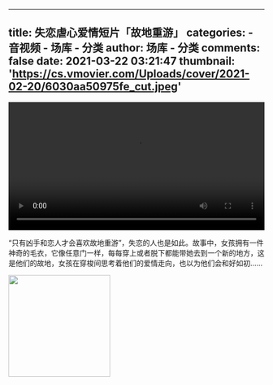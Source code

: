 
---
title: 失恋虐心爱情短片「故地重游」
categories: 
    - 音视频
    - 场库 - 分类
author: 场库 - 分类
comments: false
date: 2021-03-22 03:21:47
thumbnail: 'https://cs.vmovier.com/Uploads/cover/2021-02-20/6030aa50975fe_cut.jpeg'
---

<div>   
<video src="https://ks-xpc4.xpccdn.com/252489c4-38cf-42ca-bda9-d15c8ae7100a.mp4" controls="controls" width="100%"></video><p>“只有凶手和恋人才会喜欢故地重游”，失恋的人也是如此。故事中，女孩拥有一件神奇的毛衣，它像任意门一样，每每穿上或者脱下都能带她去到一个新的地方，这是他们的故地，女孩在穿梭间思考着他们的爱情走向，也以为他们会和好如初……</p><img src="https://cs.vmovier.com/Uploads/cover/2021-02-20/6030aa50975fe_cut.jpeg" width="200" referrerpolicy="no-referrer">  
</div>
            